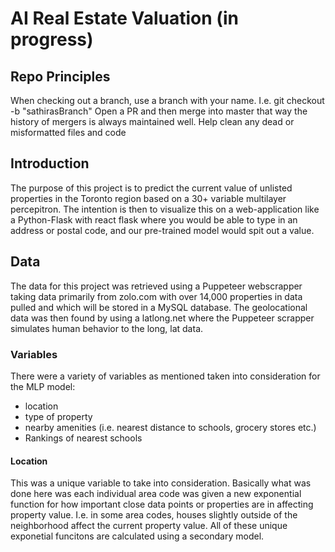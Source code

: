 # AI Real Estate Valuation (in progress)

## Repo Principles

When checking out a branch, use a branch with your name. I.e. git checkout -b "sathirasBranch"
Open a PR and then merge into master that way the history of mergers is always maintained well. 
Help clean any dead or misformatted files and code

## Introduction
The purpose of this project is to predict the current value of unlisted properties in the Toronto region based on a 30+ variable multilayer percepitron. The intention is then to visualize this on a web-application like a Python-Flask with react flask where you would be able to type in an address or postal code, and our pre-trained model would spit out a value.


## Data
The data for this project was retrieved using a Puppeteer webscrapper taking data primarily from zolo.com with over 14,000 properties in data pulled and which will be stored in a MySQL database. The geolocational data was then found by using a latlong.net where the Puppeteer scrapper simulates human behavior to the long, lat data.

### Variables
There were a variety of variables as mentioned taken into consideration for the MLP model:
* location
* type of property
* nearby amenities (i.e. nearest distance to schools, grocery stores etc.)
* Rankings of nearest schools

#### Location
This was a unique variable to take into consideration. Basically what was done here was each individual area code was given a new exponential function for how important close data points or properties are in affecting property value. I.e. in some area codes, houses slightly outside of the neighborhood affect the current property value.
All of these unique exponetial funcitons are calculated using a secondary model.




